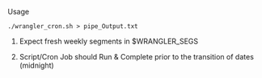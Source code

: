 

Usage

```
./wrangler_cron.sh > pipe_Output.txt
```

1. Expect fresh weekly segments in $WRANGLER_SEGS

2. Script/Cron Job should Run & Complete prior to the transition of dates (midnight)
